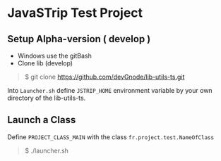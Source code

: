 # JavaSTrip  Test Project

## Setup Alpha-version ( develop )

+ Windows use the gitBash
+ Clone lib (develop)

> $ git clone https://github.com/devGnode/lib-utils-ts.git

Into `Launcher.sh` define `JSTRIP_HOME` environment variable by your own directory of the lib-utils-ts.

## Launch a Class

Define  `PROJECT_CLASS_MAIN`  with the class `fr.project.test.NameOfClass`

> $ ./launcher.sh
